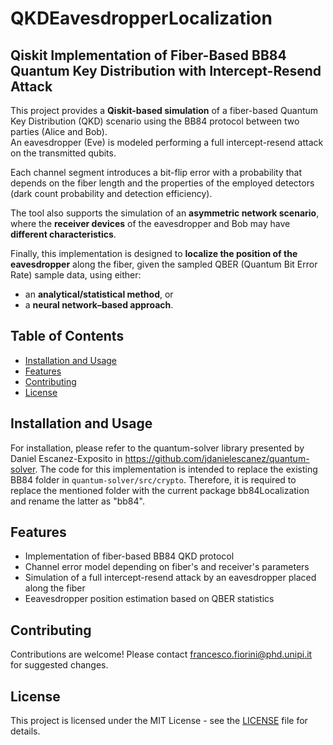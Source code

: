 # QKDEavesdropperLocalization
## Qiskit Implementation of Fiber-Based BB84 Quantum Key Distribution with Intercept-Resend Attack

This project provides a **Qiskit-based simulation** of a fiber-based Quantum Key Distribution (QKD) scenario using the BB84 protocol between two parties (Alice and Bob).  
An eavesdropper (Eve) is modeled performing a full intercept-resend attack on the transmitted qubits.  

Each channel segment introduces a bit-flip error with a probability that depends on the fiber length and the properties of the employed detectors (dark count probability and detection efficiency).  

The tool also supports the simulation of an **asymmetric network scenario**, where the **receiver devices** of the eavesdropper and Bob may have **different characteristics**.  

Finally, this implementation is designed to **localize the position of the eavesdropper** along the fiber, given the sampled QBER (Quantum Bit Error Rate) sample data, using either:  
- an **analytical/statistical method**, or  
- a **neural network–based approach**.  

## Table of Contents
- [Installation and Usage](#installation-and-usage)
- [Features](#features)
- [Contributing](#contributing)
- [License](#license)


## Installation and Usage
For installation, please refer to the quantum-solver library presented by Daniel Escanez-Exposito in https://github.com/jdanielescanez/quantum-solver. The code for this implementation is intended to replace the existing BB84 folder in `quantum-solver/src/crypto`. Therefore, it is required to replace the mentioned folder with the current package bb84Localization and rename the latter as "bb84".

## Features
- Implementation of fiber-based BB84 QKD protocol
- Channel error model depending on fiber's and receiver's parameters
- Simulation of a full intercept-resend attack by an eavesdropper placed along the fiber
- Eeavesdropper position estimation based on QBER statistics

## Contributing
Contributions are welcome! Please contact francesco.fiorini@phd.unipi.it for suggested changes.

## License
This project is licensed under the MIT License - see the [LICENSE](LICENSE) file for details.
